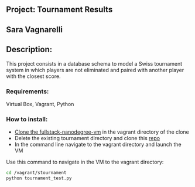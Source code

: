 ## Project: Tournament Results
## Sara Vagnarelli

## Description:
This project consists in a database schema to model a Swiss tournament system in which players are not eliminated and paired with another player with the closest score.

### Requirements:
Virtual Box, Vagrant, Python

### How to install:

* [Clone the fullstack-nanodegree-vm](https://github.com/udacity/fullstack-nanodegree-vm) in the vagrant directory of the clone
* Delete the existing tournament directory and clone this [repo](https://github.com/SaraVagnarelli/sTournament.git)
* In the command line navigate to the vagrant directory and launch the VM

Use this command to navigate in the VM to the vagrant directory:

```bash
cd /vagrant/stournament
python tournament_test.py
```

